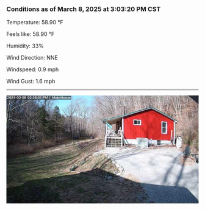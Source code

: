 ### Conditions as of March 8, 2025 at 3:03:20 PM CST 

Temperature: 58.90 &deg;F

Feels like: 58.90 &deg;F

Humidity: 33%

Wind Direction: NNE

Windspeed: 0.9 mph

Wind Gust: 1.6 mph

---

<img src="./images/latest.jpeg"/>

